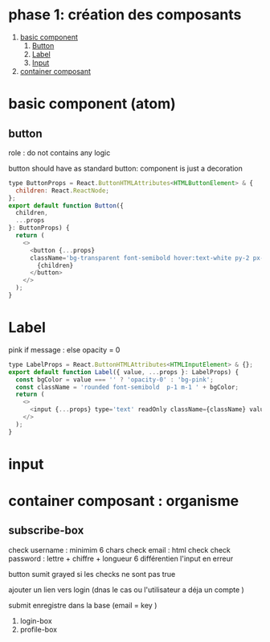 # phase 1: création des composants


1. [basic component](#basic-component--atom)
    1. [Button](#button)
    1. [Label](#label)
    1. [Input](#input)
1. [container composant](#container-composant--organisme)

# basic component  (atom)
## button
role : do not contains any logic

button should have as standard button: 
component is just a decoration 
```js
type ButtonProps = React.ButtonHTMLAttributes<HTMLButtonElement> & {
  children: React.ReactNode;
};
export default function Button({
  children,
  ...props
}: ButtonProps) {
  return (
    <>
      <button {...props}  
      className='bg-transparent font-semibold hover:text-white py-2 px-4 border hover:border-transparent rounded p-10 m-1 disabled:cursor-not-allowed'  >
        {children}
      </button>
    </>
  );
}

```

# Label 

pink if message : else opacity = 0 
```js
type LabelProps = React.ButtonHTMLAttributes<HTMLInputElement> & {};
export default function Label({ value, ...props }: LabelProps) {
  const bgColor = value === '' ? 'opacity-0' : 'bg-pink';
  const className = 'rounded font-semibold  p-1 m-1 ' + bgColor;
  return (
    <>
      <input {...props} type='text' readOnly className={className} value={value} />
    </>
  );
}
```

# input


# container composant : organisme
## subscribe-box

check username : minimim 6 chars
check email : html check
check password : lettre + chiffre + longueur 6
différentien l'input en erreur


button sumit grayed si les checks ne sont pas true 

ajouter un lien vers login (dnas le cas ou l'utilisateur a déja un compte )

submit enregistre dans la base (email = key )


1. login-box
1. profile-box
